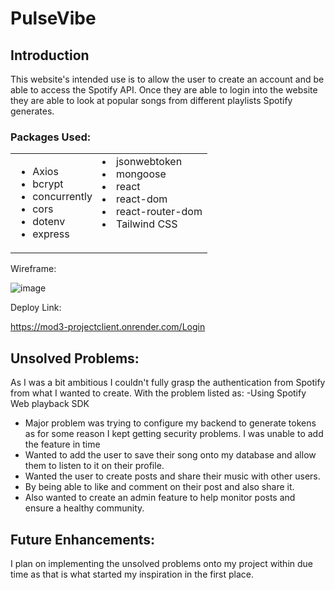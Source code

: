 ﻿# PulseVibe
 ## Introduction
 This website's intended use is to allow the user to create an account and be able to access the Spotify API. Once they are able to login into the website they are able to look at popular songs from different playlists Spotify generates.
 ### Packages Used:
 <table>
  <tr>
    <td valign="top">

- Axios
- bcrypt
- concurrently
- cors
- dotenv
- express
    </td>
    <td valign="top">
- jsonwebtoken
- mongoose
- react
- react-dom
- react-router-dom
- Tailwind CSS
    </td>
  </tr>
</table>
Wireframe:

![image](https://github.com/ssok305/mod3_project/assets/78516342/9d54a20c-8d5e-4384-bf18-028287b544d4)


Deploy Link: 

https://mod3-projectclient.onrender.com/Login

## Unsolved Problems:
As I was a bit ambitious I couldn't fully grasp the authentication from Spotify from what I wanted to create. With the problem listed as:
-Using Spotify Web playback SDK
 - Major problem was trying to configure my backend to generate tokens as for some reason I kept getting security problems. I was unable to add the feature in time
 - Wanted to add the user to save their song onto my database and allow them to listen to it on their profile. 
- Wanted the user to create posts and share their music with other users.
 - By being able to like and comment on their post and also share it.
- Also wanted to create an admin feature to help monitor posts and ensure a healthy community.

## Future Enhancements:
I plan on implementing the unsolved problems onto my project within due time as that is what started my inspiration in the first place.


 

